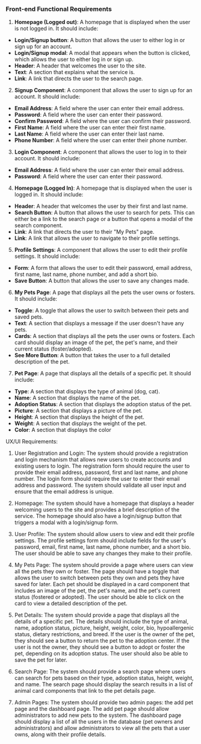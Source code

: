### Front-end Functional Requirements

1. **Homepage (Logged out)**: A homepage that is displayed when the user is not logged in. It should include:

- **Login/Signup button**: A button that allows the user to either log in or sign up for an account.
- **Login/Signup modal**: A modal that appears when the button is clicked, which allows the user to either log in or sign up.
- **Header**: A header that welcomes the user to the site.
- **Text**: A section that explains what the service is.
- **Link**: A link that directs the user to the search page.

2. **Signup Component**: A component that allows the user to sign up for an account. It should include:

- **Email Address**: A field where the user can enter their email address.
- **Password**: A field where the user can enter their password.
- **Confirm Password**: A field where the user can confirm their password.
- **First Name**: A field where the user can enter their first name.
- **Last Name**: A field where the user can enter their last name.
- **Phone Number**: A field where the user can enter their phone number.

3. **Login Component**: A component that allows the user to log in to their account. It should include:

- **Email Address**: A field where the user can enter their email address.
- **Password**: A field where the user can enter their password.

4. **Homepage (Logged In)**: A homepage that is displayed when the user is logged in. It should include:

- **Header**: A header that welcomes the user by their first and last name.
- **Search Button**: A button that allows the user to search for pets. This can either be a link to the search page or a button that opens a modal of the search component.
- **Link**: A link that directs the user to their "My Pets" page.
- **Link**: A link that allows the user to navigate to their profile settings.

5. **Profile Settings**: A component that allows the user to edit their profile settings. It should include:

- **Form**: A form that allows the user to edit their password, email address, first name, last name, phone number, and add a short bio.
- **Save Button**: A button that allows the user to save any changes made.

6. **My Pets Page**: A page that displays all the pets the user owns or fosters. It should include:

- **Toggle**: A toggle that allows the user to switch between their pets and saved pets.
- **Text**: A section that displays a message if the user doesn't have any pets.
- **Cards**: A section that displays all the pets the user owns or fosters. Each card should display an image of the pet, the pet's name, and their current status (foster/adopted).
- **See More Button**: A button that takes the user to a full detailed description of the pet.

7. **Pet Page**: A page that displays all the details of a specific pet. It should include:

- **Type**: A section that displays the type of animal (dog, cat).
- **Name**: A section that displays the name of the pet.
- **Adoption Status**: A section that displays the adoption status of the pet.
- **Picture**: A section that displays a picture of the pet.
- **Height**: A section that displays the height of the pet.
- **Weight**: A section that displays the weight of the pet.
- **Color**: A section that displays the color

UX/UI Requirements:
1. User Registration and Login:
   The system should provide a registration and login mechanism that allows new users to create accounts and existing users to login. The registration form should require the user to provide their email address, password, first and last name, and phone number. The login form should require the user to enter their email address and password. The system should validate all user input and ensure that the email address is unique.

2. Homepage:
   The system should have a homepage that displays a header welcoming users to the site and provides a brief description of the service. The homepage should also have a login/signup button that triggers a modal with a login/signup form.

3. User Profile:
   The system should allow users to view and edit their profile settings. The profile settings form should include fields for the user's password, email, first name, last name, phone number, and a short bio. The user should be able to save any changes they make to their profile.

4. My Pets Page:
   The system should provide a page where users can view all the pets they own or foster. The page should have a toggle that allows the user to switch between pets they own and pets they have saved for later. Each pet should be displayed in a card component that includes an image of the pet, the pet's name, and the pet's current status (fostered or adopted). The user should be able to click on the card to view a detailed description of the pet.

5. Pet Details:
   The system should provide a page that displays all the details of a specific pet. The details should include the type of animal, name, adoption status, picture, height, weight, color, bio, hypoallergenic status, dietary restrictions, and breed. If the user is the owner of the pet, they should see a button to return the pet to the adoption center. If the user is not the owner, they should see a button to adopt or foster the pet, depending on its adoption status. The user should also be able to save the pet for later.

6. Search Page:
   The system should provide a search page where users can search for pets based on their type, adoption status, height, weight, and name. The search page should display the search results in a list of animal card components that link to the pet details page.

7. Admin Pages:
   The system should provide two admin pages: the add pet page and the dashboard page. The add pet page should allow administrators to add new pets to the system. The dashboard page should display a list of all the users in the database (pet owners and administrators) and allow administrators to view all the pets that a user owns, along with their profile details.
